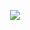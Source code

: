 <p align="center">
  <img align="center" src="https://github-readme-streak-stats.herokuapp.com/?user=charandeep-reddy&theme=github-dark&hide_border=false&ring=FF5733"/>
</p>
